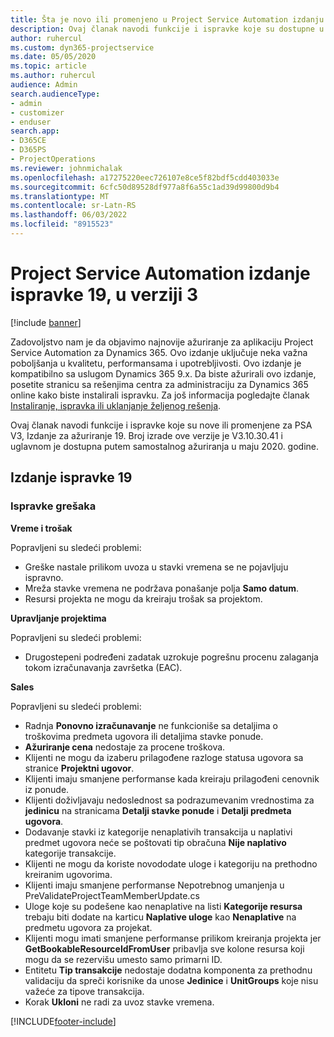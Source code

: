 ```yaml
---
title: Šta je novo ili promenjeno u Project Service Automation izdanju ispravke 19 u verziji 3
description: Ovaj članak navodi funkcije i ispravke koje su dostupne u izdanju za ažuriranje automatizacije usluge projekta Release 19, V3.
author: ruhercul
ms.custom: dyn365-projectservice
ms.date: 05/05/2020
ms.topic: article
ms.author: ruhercul
audience: Admin
search.audienceType:
- admin
- customizer
- enduser
search.app:
- D365CE
- D365PS
- ProjectOperations
ms.reviewer: johnmichalak
ms.openlocfilehash: a17275220eec726107e8ce5f82bdf5cdd403033e
ms.sourcegitcommit: 6cfc50d89528df977a8f6a55c1ad39d99800d9b4
ms.translationtype: MT
ms.contentlocale: sr-Latn-RS
ms.lasthandoff: 06/03/2022
ms.locfileid: "8915523"
---
```

# <a name="project-service-automation-update-release-19-v3"></a>Project Service Automation izdanje ispravke 19, u verziji 3

[!include [banner](../includes/psa-now-project-operations.md)]

Zadovoljstvo nam je da objavimo najnovije ažuriranje za aplikaciju Project Service Automation za Dynamics 365. Ovo izdanje uključuje neka važna poboljšanja u kvalitetu, performansama i upotrebljivosti. Ovo izdanje je kompatibilno sa uslugom Dynamics 365 9.x. Da biste ažurirali ovo izdanje, posetite stranicu sa rešenjima centra za administraciju za Dynamics 365 online kako biste instalirali ispravku. Za još informacija pogledajte članak [Instaliranje, ispravka ili uklanjanje željenog rešenja](/power-platform/admin/install-remove-preferred-solution).

Ovaj članak navodi funkcije i ispravke koje su nove ili promenjene za PSA V3, Izdanje za ažuriranje 19. Broj izrade ove verzije je V3.10.30.41 i uglavnom je dostupna putem samostalnog ažuriranja u maju 2020. godine.

## <a name="update-release-19"></a>Izdanje ispravke 19

### <a name="bug-fixes"></a>Ispravke grešaka

**Vreme i trošak**

Popravljeni su sledeći problemi: 

- Greške nastale prilikom uvoza u stavki vremena se ne pojavljuju ispravno.
- Mreža stavke vremena ne podržava ponašanje polja **Samo datum**.
- Resursi projekta ne mogu da kreiraju trošak sa projektom.

**Upravljanje projektima**

Popravljeni su sledeći problemi: 

-  Drugostepeni podređeni zadatak uzrokuje pogrešnu procenu zalaganja tokom izračunavanja završetka (EAC).

**Sales**

Popravljeni su sledeći problemi: 

- Radnja **Ponovno izračunavanje** ne funkcioniše sa detaljima o troškovima predmeta ugovora ili detaljima stavke ponude.
- **Ažuriranje cena** nedostaje za procene troškova.
-  Klijenti ne mogu da izaberu prilagođene razloge statusa ugovora sa stranice **Projektni ugovor**.
- Klijenti imaju smanjene performanse kada kreiraju prilagođeni cenovnik iz ponude.
- Klijenti doživljavaju nedoslednost sa podrazumevanim vrednostima za **jedinicu** na stranicama **Detalji stavke ponude** i **Detalji predmeta ugovora**.
- Dodavanje stavki iz kategorije nenaplativih transakcija u naplativi predmet ugovora neće se poštovati tip obračuna **Nije naplativo** kategorije transakcije.
- Klijenti ne mogu da koriste novododate uloge i kategoriju na prethodno kreiranim ugovorima.
- Klijenti imaju smanjene performanse Nepotrebnog umanjenja u PreValidateProjectTeamMemberUpdate.cs
- Uloge koje su podešene kao nenaplative na listi **Kategorije resursa** trebaju biti dodate na karticu **Naplative uloge** kao **Nenaplative** na predmetu ugovora za projekat.
- Klijenti mogu imati smanjene performanse prilikom kreiranja projekta jer **GetBookableResourceIdFromUser** pribavlja sve kolone resursa koji mogu da se rezervišu umesto samo primarni ID.
- Entitetu **Tip transakcije** nedostaje dodatna komponenta za prethodnu validaciju da spreči korisnike da unose **Jedinice** i **UnitGroups** koje nisu važeće za tipove transakcija.
- Korak **Ukloni** ne radi za uvoz stavke vremena.


[!INCLUDE[footer-include](../includes/footer-banner.md)]
